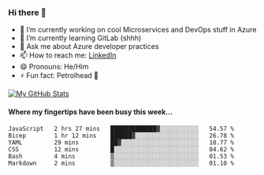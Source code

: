 ### Hi there 👋

- 🔭 I’m currently working on cool Microservices and DevOps stuff in Azure
- 🌱 I’m currently learning GitLab (shhh)
- 💬 Ask me about Azure developer practices
- 📫 How to reach me: [LinkedIn](https://www.linkedin.com/in/gordonbyers/)
- 😄 Pronouns: He/Him 
- ⚡ Fun fact: Petrolhead 🚙

[![My GitHub Stats](https://github-readme-stats.vercel.app/api/?username=gordonby&count_private=true&theme=tokyonight&showicons=true)]()
<!--[![My GitHub Language Stats](https://github-readme-stats.vercel.app/api/top-langs/?username=gordonby&langs_count=5&theme=tokyonight)]()-->

#### Where my fingertips have been busy this week... 
<!--START_SECTION:waka-->

```text
JavaScript   2 hrs 27 mins   █████████████▓░░░░░░░░░░░   54.57 %
Bicep        1 hr 12 mins    ██████▓░░░░░░░░░░░░░░░░░░   26.78 %
YAML         29 mins         ██▓░░░░░░░░░░░░░░░░░░░░░░   10.77 %
CSS          12 mins         █░░░░░░░░░░░░░░░░░░░░░░░░   04.62 %
Bash         4 mins          ▒░░░░░░░░░░░░░░░░░░░░░░░░   01.53 %
Markdown     2 mins          ▒░░░░░░░░░░░░░░░░░░░░░░░░   01.10 %
```

<!--END_SECTION:waka-->
